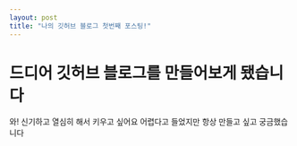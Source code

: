 ```yaml
---
layout: post
title: "나의 깃허브 블로그 첫번째 포스팅!"
---
```


# 드디어 깃허브 블로그를 만들어보게 됐습니다

와! 신기하고 열심히 해서 키우고 싶어요
어렵다고 들었지만 항상 만들고 싶고 궁금했습니다
